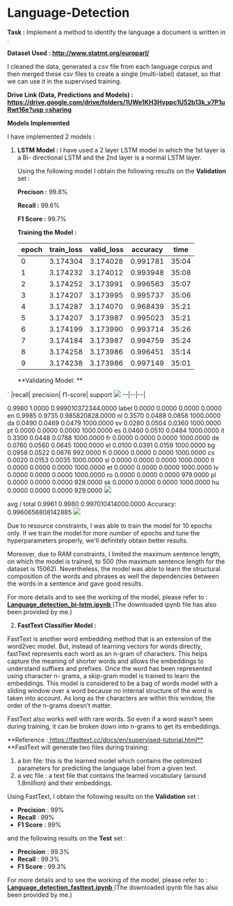 # Language-Detection

**Task :**  Implement a method to identify the language a document is written in . 

**Dataset Used** **: [**http://www.statmt.org/europarl/** ](http://www.statmt.org/europarl/)**

I cleaned the data, generated a csv file from each language corpus and then merged these csv files to create a single (multi-label) dataset, so that we can use it in the supervised training. 

**Drive Link (Data, Predictions and Models) :**  [**https://drive.google.com/drive/folders/1UWe1KH3Hyppc1U52b13k_v7P1uRwt16e?usp =sharing** ](https://drive.google.com/drive/folders/1UWe1KH3Hyppc1U52b13k_v7P1uRwt16e?usp=sharing)

**Models Implemented** 

I have implemented 2 models : 

1) **LSTM Model :** I have used a 2 layer LSTM model in which the 1st layer ia a Bi- directional LSTM and the 2nd layer is a normal LSTM layer. 

	Using the following model I obtain the following results on the **Validation** set : 

	**Precison :** 99.8% 

	**Recall     :** 99.6% 

	**F1 Score :** 99.7% 
	
	**Training the Model :**
	
	epoch|  train\_loss|  valid\_loss|  accuracy|  time
	--|--|--|--|--
	0| 3.174304|  3.174028|  0.991781| 35:04 
	1| 3.174232|  3.174012|  0.993948| 35:08 
	2| 3.174252|  3.173991|  0.996563| 35:07 
	3| 3.174207|  3.173995|  0.995737|  35:06 
	4| 3.174287|  3.174070|  0.968439|  35:21 
	5| 3.174207|  3.173987|  0.995023|  35:21 
	6| 3.174199|  3.173990|  0.993714|  35:26 
	7| 3.174184|  3.173987|  0.994759|  35:24 
	8| 3.174258|  3.173986|  0.996451|  35:14 
	9| 3.174238|  3.173986|  0.997149|  35:01 

	**Validating Model: **

`       |recall| precision|  f1-score|   support ![](Aspose.Words.ddffd793-e52c-41a4-b4ef-b06d88c7e5b5.001.png)
	--|--|--|

<OOV>              0.9980    1.0000    0.999010372344.0000 label              0.0000    0.0000    0.0000    0.0000 en                 0.9985    0.9735    0.985820828.0000 nl                 0.3570    0.0488    0.0858 1000.0000 da                 0.0490    0.0469    0.0479 1000.0000 sv                 0.0280    0.0504    0.0360 1000.0000 pt                 0.0000    0.0000    0.0000 1000.0000 es                 0.0460    0.0510    0.0484 1000.0000 it                 0.3300    0.0448    0.0788 1000.0000 fr                 0.0000    0.0000    0.0000 1000.0000 de                 0.0760    0.0560    0.0645 1000.0000 el                 0.0100    0.0391    0.0159 1000.0000 bg                 0.0958    0.0522    0.0676  992.0000 fi                 0.0000    0.0000    0.0000 1000.0000 cs                 0.0020    0.0153    0.0035 1000.0000 sl                 0.0000    0.0000    0.0000 1000.0000 lt                 0.0000    0.0000    0.0000 1000.0000 et                 0.0000    0.0000    0.0000 1000.0000 lv                 0.0000    0.0000    0.0000 1000.0000 ro                 0.0000    0.0000    0.0000  979.0000 pl                 0.0000    0.0000    0.0000  928.0000 sk                 0.0000    0.0000    0.0000 1000.0000 hu                 0.0000    0.0000    0.0000  929.0000 ![](Aspose.Words.ddffd793-e52c-41a4-b4ef-b06d88c7e5b5.002.png)

avg / total        0.9961    0.9980    0.997010414000.0000 Accuracy: 0.9960656808142885 ![](Aspose.Words.ddffd793-e52c-41a4-b4ef-b06d88c7e5b5.003.png)

Due to resource constraints, I was able to train the model for 10 epochs only. If we train the model for more number of epochs and tune the hyperparameters properly, we'll definitely obtain better results. 

Moreover, due to RAM constraints, I limited the maximum sentence length, on which the model is trained, to 500 (the maximum sentence length for the dataset is 15062). Nevertheless, the model was able to learn the structural composition of the words and phrases as well the dependencies between the words in a sentence and gave good results. 

For more details and to see the working of the model, please refer to : [**Language_detection_bi-lstm.ipynb** ](https://colab.research.google.com/drive/1_k7elp9exYw9Nd3uYiXW5hqvI4ZuUdpa?usp=sharing)(The downloaded ipynb file has also been provided by me.) 

2) **FastText Classifier Model :** 

FastText is another word embedding method that is an extension of the word2vec model. But, instead of learning vectors for words directly, fastText represents each word as an n-gram of characters. This helps capture the meaning of shorter words and allows the embeddings to understand suffixes and prefixes. Once the word has been represented using character n- grams, a skip-gram model is trained to learn the embeddings. This model is considered to be a bag of words model with a sliding window over a word because no internal structure of the word is taken into account. As long as the characters are within this window, the order of the n-grams doesn’t matter.   

FastText also works well with rare words. So even if a word wasn’t seen during training, it can be broken down into n-grams to get its embeddings. 

**Reference :[ https://fasttext.cc/docs/en/supervised-tutorial.html** ](https://fasttext.cc/docs/en/supervised-tutorial.html)**FastText will generate two files during training: 

1) a bin  file: this is the learned model which contains the optimized parameters for predicting the language label from a given text. 
1) a vec file : a text file that contains the learned vocabulary (around 1.8million) and their embeddings. 

Using FastText, I obtain the following results on the **Validation** set : 

- **Precision** : 99% 
- **Recall** : 99% 
- **F1 Score** : 99% 

and the following results on the **Test** set : 

- **Precision** : 99.3% 
- **Recall** : 99.3% 
- **F1 Score** : 99.3% 

For more details and to see the working of the model, please refer to : [**Language_detection_fasttext.ipynb** ](https://colab.research.google.com/drive/1C5AZtwl4-IDQaxvsGckPzxb-Eo3_nJPC?usp=sharing)(The downloaded ipynb file has also been provided by me.) 

	
